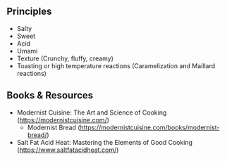 ## Principles

- Salty
- Sweet
- Acid
- Umami
- Texture (Crunchy, fluffy, creamy)
- Toasting or high temperature reactions (Caramelization and Maillard reactions)

## Books & Resources

- Modernist Cuisine: The Art and Science of Cooking (https://modernistcuisine.com/)
  - Modernist Bread (https://modernistcuisine.com/books/modernist-bread/)
- Salt Fat Acid Heat: Mastering the Elements of Good Cooking (https://www.saltfatacidheat.com/)